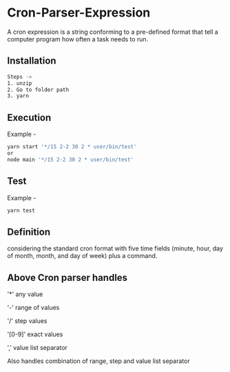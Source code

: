 # Cron-Parser-Expression

A cron expression is a string conforming to a pre-defined format that tell a computer program how often a task needs to run.

## Installation

```bash
Steps ->
1. unzip
2. Go to folder path
3. yarn
```

## Execution

Example - 
```bash
yarn start '*/15 2-2 30 2 * user/bin/test'
or
node main '*/15 2-2 30 2 * user/bin/test'
```

## Test
Example - 
```bash
yarn test
```
## Definition

considering the standard cron format with five time fields (minute, hour, day of
month, month, and day of week) plus a command.

## Above Cron parser handles 
'*'	any value 

'-'	range of values

'/'	step values

'[0-9]' exact values

','	value list separator

Also handles combination of range, step and value list separator